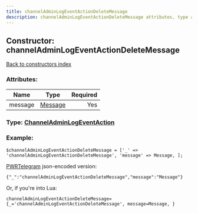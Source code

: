 ```yaml
---
title: channelAdminLogEventActionDeleteMessage
description: channelAdminLogEventActionDeleteMessage attributes, type and example
---
```

## Constructor: channelAdminLogEventActionDeleteMessage  
[Back to constructors index](index.md)



### Attributes:

| Name     |    Type       | Required |
|----------|:-------------:|---------:|
|message|[Message](../types/Message.md) | Yes|



### Type: [ChannelAdminLogEventAction](../types/ChannelAdminLogEventAction.md)


### Example:

```
$channelAdminLogEventActionDeleteMessage = ['_' => 'channelAdminLogEventActionDeleteMessage', 'message' => Message, ];
```  

[PWRTelegram](https://pwrtelegram.xyz) json-encoded version:

```
{"_":"channelAdminLogEventActionDeleteMessage","message":"Message"}
```


Or, if you're into Lua:  


```
channelAdminLogEventActionDeleteMessage={_='channelAdminLogEventActionDeleteMessage', message=Message, }

```


